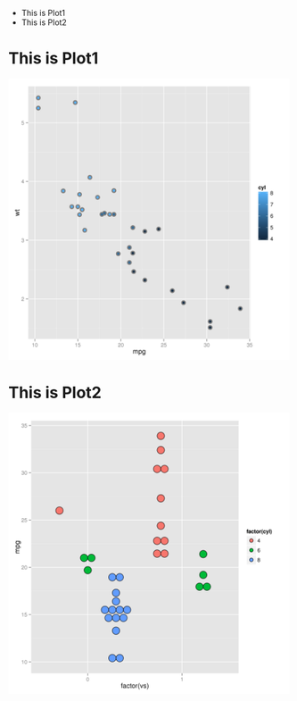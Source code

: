-   This is Plot1
-   This is Plot2

This is Plot1
=============

![This is a scatterplot of mpg vs wt](script1-fig/fig1.png)

This is Plot2
=============

![This is a dotplot](script2-fig/fig2.png)
